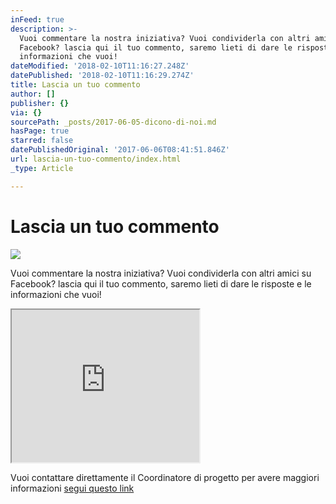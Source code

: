 ```yaml
---
inFeed: true
description: >-
  Vuoi commentare la nostra iniziativa? Vuoi condividerla con altri amici su
  Facebook? lascia qui il tuo commento, saremo lieti di dare le risposte e le
  informazioni che vuoi!
dateModified: '2018-02-10T11:16:27.248Z'
datePublished: '2018-02-10T11:16:29.274Z'
title: Lascia un tuo commento
author: []
publisher: {}
via: {}
sourcePath: _posts/2017-06-05-dicono-di-noi.md
hasPage: true
starred: false
datePublishedOriginal: '2017-06-06T08:41:51.846Z'
url: lascia-un-tuo-commento/index.html
_type: Article

---
```

# Lascia un tuo commento
![](https://imgflo.herokuapp.com/graph/2b2431f8e7ba7b0/fc2c13544fa80f344d80beeb1bc006f9/croprotate.jpg?cropheight=2619&cropwidth=4656&degrees=0&input=https%3A%2F%2Fthe-grid-user-content.s3-us-west-2.amazonaws.com%2F7a38873d-0199-479d-99db-ac39747b59a1.jpg&x=0&y=0)

Vuoi commentare la nostra iniziativa? Vuoi condividerla con altri amici su Facebook? lascia qui il tuo commento, saremo lieti di dare le risposte e le informazioni che vuoi!

<iframe src="https://the-grid.github.io/ed-userhtml/?g=eJxNkUFrwzAMhe_5FSaDNYHW7gYbbEl6KOzQS0-9jTFcW26dJnawlWxl7L9PaVPYzZI-3pOeS20HZnWVmv0ieI_pqhTUWiVlVMF2uMpM7xRa7zI9Z3FObM5-EsYGGVhNtakjq5jmB8C3BlpwGNfnnTxsZQtZzN-XHwXR1rDsP7M-b3RGUjkLgH1wIzMJqQASYeJIoaABt5pmVl8xHoOiMhVCeedAITdSwd77E3eAwuLnZieiPvE63n2bfdtUD_cDhEhHVMMjf0lHGdqbdzKQx9Zr4NZFCLgG4wNk0115kfxm2qt-3GTOZtdEZvS6-S3qSD6zPC9KMeWVlGOiqpExXkJVvr2EkjItUS6OAUyVHhG7-CpEIw-ed8F35H0WE_JlNR6r9Hm5nBqubzsfkfSebt_zBx-ykOw" height="244" style=""></iframe>

Vuoi contattare direttamente il Coordinatore di progetto per avere maggiori informazioni [segui questo link][0]

[0]: https://card.inigoapp.com/i/0E5086A501D6E9B13F3E5C8966BD2833?sh=1458283507 "Massimiliano Lusetti Ingegnere"